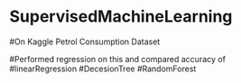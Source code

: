 # SupervisedMachineLearning

#On Kaggle Petrol Consumption Dataset

#Performed regression on this and compared accuracy of #linearRegression #DecesionTree #RandomForest
